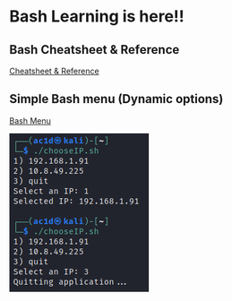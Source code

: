 # Bash Learning is here!! 

## Bash Cheatsheet & Reference

[Cheatsheet & Reference](/bash/BashReference.md )

## Simple Bash menu (Dynamic options)
[Bash Menu](/bash/dynamic_menu.sh)

![](/assets/shot1.png)
